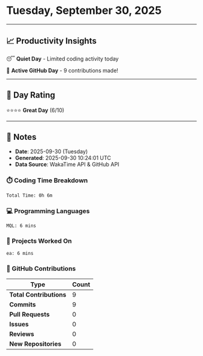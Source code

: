 # Tuesday, September 30, 2025

---

## 📈 Productivity Insights

😴 **Quiet Day** - Limited coding activity today

🚀 **Active GitHub Day** - 9 contributions made!

---

## 🎯 Day Rating

⭐⭐⭐⭐ **Great Day** (6/10)

---

## 📝 Notes

- **Date**: 2025-09-30 (Tuesday)
- **Generated**: 2025-09-30 10:24:01 UTC
- **Data Source**: WakaTime API & GitHub API


### ⏱️ Coding Time Breakdown

```
Total Time: 0h 6m
```

### 💻 Programming Languages

```
MQL: 6 mins
```

### 📂 Projects Worked On

```
ea: 6 mins

```


### 🐙 GitHub Contributions

| Type | Count |
|------|-------|
| **Total Contributions** | 9 |
| **Commits** | 9 |
| **Pull Requests** | 0 |
| **Issues** | 0 |
| **Reviews** | 0 |
| **New Repositories** | 0 |

